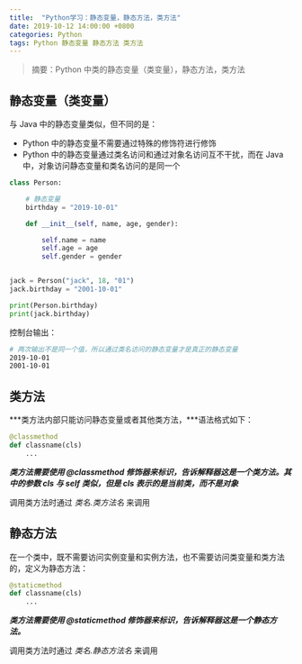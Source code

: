 ```yaml
---
title:  "Python学习：静态变量，静态方法，类方法"
date: 2019-10-12 14:00:00 +0800
categories: Python
tags: Python 静态变量 静态方法 类方法
---
```


> 摘要：Python 中类的静态变量（类变量），静态方法，类方法

## 静态变量（类变量）

与 Java 中的静态变量类似，但不同的是：

* Python 中的静态变量不需要通过特殊的修饰符进行修饰
* Python 中的静态变量通过类名访问和通过对象名访问互不干扰，而在 Java 中，对象访问静态变量和类名访问的是同一个

```python
class Person:

	# 静态变量
    birthday = "2019-10-01"

    def __init__(self, name, age, gender):

        self.name = name
        self.age = age
        self.gender = gender


jack = Person("jack", 18, "01")
jack.birthday = "2001-10-01"

print(Person.birthday)
print(jack.birthday)
```
控制台输出：
```sh
# 两次输出不是同一个值，所以通过类名访问的静态变量才是真正的静态变量
2019-10-01
2001-10-01
```

## 类方法

***类方法内部只能访问静态变量或者其他类方法，***语法格式如下：
```python
@classmethod
def classname(cls)
	...
```

***类方法需要使用 @classmethod 修饰器来标识，告诉解释器这是一个类方法。其中的参数 cls 与 self 类似，但是 cls 表示的是当前类，而不是对象***

调用类方法时通过 *类名.类方法名* 来调用

## 静态方法

在一个类中，既不需要访问实例变量和实例方法，也不需要访问类变量和类方法的，定义为静态方法：
```python
@staticmethod
def classname(cls)
	...
```

***类方法需要使用 @staticmethod 修饰器来标识，告诉解释器这是一个静态方法。***

调用类方法时通过 *类名.静态方法名* 来调用
